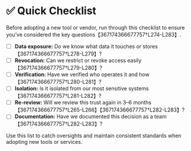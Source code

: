 # ✅ Quick Checklist

Before adopting a new tool or vendor, run through this checklist to ensure
you’ve considered the key questions【367174366677757†L274-L283】.

* ☐ **Data exposure:** Do we know what data it touches or stores【367174366677757†L278-L279】?
* ☐ **Revocation:** Can we restrict or revoke access easily【367174366677757†L279-L280】?
* ☐ **Verification:** Have we verified who operates it and how【367174366677757†L280-L281】?
* ☐ **Isolation:** Is it isolated from our most sensitive systems【367174366677757†L281-L282】?
* ☐ **Re‑review:** Will we review this trust again in 3–6 months【367174366677757†L265-L266】【367174366677757†L282-L283】?
* ☐ **Documentation:** Have we documented this decision as a team【367174366677757†L282-L283】?

Use this list to catch oversights and maintain consistent standards when
adopting new tools or services.